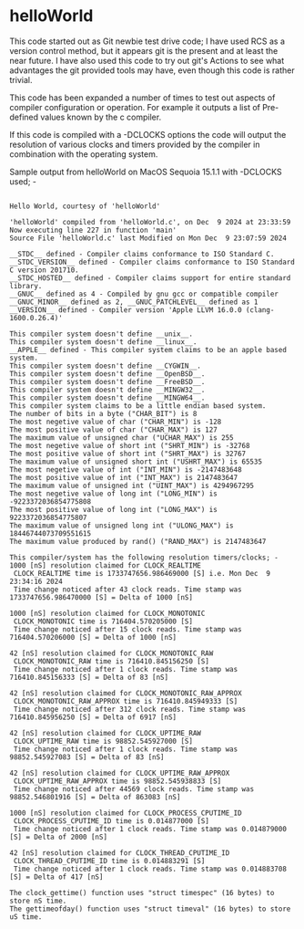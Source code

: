# helloWorld
This code started out as Git newbie test drive code;
I have used RCS as a version control method, but it appears git is
the present and at least the near future. I have also used this
code to try out git's Actions to see what advantages the git provided
tools may have, even though this code is rather trivial.

This code has been expanded a number of times to test out
aspects of compiler configuration or operation. For example
it outputs a list of Pre-defined values known by the c compiler.

If this code is compiled with a -DCLOCKS options 
the code will output the resolution of various clocks
and timers provided by the compiler in combination
with the operating system.

Sample output from helloWorld on MacOS Sequoia 15.1.1 with -DCLOCKS used; -
```

Hello World, courtesy of 'helloWorld'

'helloWorld' compiled from 'helloWorld.c', on Dec  9 2024 at 23:33:59
Now executing line 227 in function 'main'
Source File 'helloWorld.c' last Modified on Mon Dec  9 23:07:59 2024

__STDC__ defined - Compiler claims conformance to ISO Standard C.
__STDC_VERSION__ defined - Compiler claims conformance to ISO Standard C version 201710.
__STDC_HOSTED__ defined - Compiler claims support for entire standard library.
__GNUC__ defined as 4 - Compiled by gnu gcc or compatible compiler
__GNUC_MINOR__ defined as 2, __GNUC_PATCHLEVEL__ defined as 1
__VERSION__ defined - Compiler version 'Apple LLVM 16.0.0 (clang-1600.0.26.4)'

This compiler system doesn't define __unix__.
This compiler system doesn't define __linux__.
__APPLE__ defined - This compiler system claims to be an apple based system.
This compiler system doesn't define __CYGWIN__.
This compiler system doesn't define __OpenBSD__.
This compiler system doesn't define __FreeBSD__.
This compiler system doesn't define __MINGW32__.
This compiler system doesn't define __MINGW64__.
This compiler system claims to be a little endian based system.
The number of bits in a byte ("CHAR_BIT") is 8
The most negetive value of char ("CHAR_MIN") is -128
The most positive value of char ("CHAR_MAX") is 127
The maximum value of unsigned char ("UCHAR_MAX") is 255
The most negetive value of short int ("SHRT_MIN") is -32768
The most positive value of short int ("SHRT_MAX") is 32767
The maximum value of unsigned short int ("USHRT_MAX") is 65535
The most negetive value of int ("INT_MIN") is -2147483648
The most positive value of int ("INT_MAX") is 2147483647
The maximum value of unsigned int ("UINT_MAX") is 4294967295
The most negetive value of long int ("LONG_MIN") is -9223372036854775808
The most positive value of long int ("LONG_MAX") is 9223372036854775807
The maximum value of unsigned long int ("ULONG_MAX") is 18446744073709551615
The maximum value produced by rand() ("RAND_MAX") is 2147483647

This compiler/system has the following resolution timers/clocks; -
1000 [nS] resolution claimed for CLOCK_REALTIME
 CLOCK_REALTIME time is 1733747656.986469000 [S] i.e. Mon Dec  9 23:34:16 2024
 Time change noticed after 43 clock reads. Time stamp was 1733747656.986470000 [S] = Delta of 1000 [nS]

1000 [nS] resolution claimed for CLOCK_MONOTONIC
 CLOCK_MONOTONIC time is 716404.570205000 [S]
 Time change noticed after 15 clock reads. Time stamp was 716404.570206000 [S] = Delta of 1000 [nS]

42 [nS] resolution claimed for CLOCK_MONOTONIC_RAW
 CLOCK_MONOTONIC_RAW time is 716410.845156250 [S]
 Time change noticed after 1 clock reads. Time stamp was 716410.845156333 [S] = Delta of 83 [nS]

42 [nS] resolution claimed for CLOCK_MONOTONIC_RAW_APPROX
 CLOCK_MONOTONIC_RAW_APPROX time is 716410.845949333 [S]
 Time change noticed after 312 clock reads. Time stamp was 716410.845956250 [S] = Delta of 6917 [nS]

42 [nS] resolution claimed for CLOCK_UPTIME_RAW
 CLOCK_UPTIME_RAW time is 98852.545927000 [S]
 Time change noticed after 1 clock reads. Time stamp was 98852.545927083 [S] = Delta of 83 [nS]

42 [nS] resolution claimed for CLOCK_UPTIME_RAW_APPROX
 CLOCK_UPTIME_RAW_APPROX time is 98852.545938833 [S]
 Time change noticed after 44569 clock reads. Time stamp was 98852.546801916 [S] = Delta of 863083 [nS]

1000 [nS] resolution claimed for CLOCK_PROCESS_CPUTIME_ID
 CLOCK_PROCESS_CPUTIME_ID time is 0.014877000 [S]
 Time change noticed after 1 clock reads. Time stamp was 0.014879000 [S] = Delta of 2000 [nS]

42 [nS] resolution claimed for CLOCK_THREAD_CPUTIME_ID
 CLOCK_THREAD_CPUTIME_ID time is 0.014883291 [S]
 Time change noticed after 1 clock reads. Time stamp was 0.014883708 [S] = Delta of 417 [nS]

The clock_gettime() function uses "struct timespec" (16 bytes) to store nS time.
The gettimeofday() function uses "struct timeval" (16 bytes) to store uS time.
```
